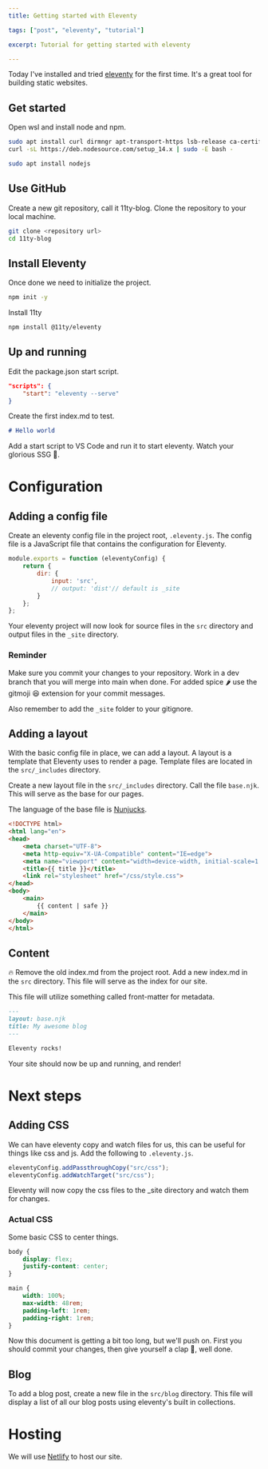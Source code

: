 ```yaml
---
title: Getting started with Eleventy

tags: ["post", "eleventy", "tutorial"]

excerpt: Tutorial for getting started with eleventy

---
```


Today I've installed and tried [eleventy](https://www.11ty.dev/) for the first time. It's a great tool for building static websites.

## Get started
Open wsl and install node and npm.
```bash	
sudo apt install curl dirmngr apt-transport-https lsb-release ca-certificates
curl -sL https://deb.nodesource.com/setup_14.x | sudo -E bash -

sudo apt install nodejs
```

## Use GitHub

Create a new git repository, call it 11ty-blog. Clone the repository to your local machine.
```bash
git clone <repository url>
cd 11ty-blog
```

## Install Eleventy

Once done we need to initialize the project.
```bash
npm init -y
```

Install 11ty
```bash
npm install @11ty/eleventy
```

## Up and running

Edit the package.json start script.
```json
"scripts": {
    "start": "eleventy --serve"
}
```

Create the first index.md to test.
```markdown
# Hello world
```

Add a start script to VS Code and run it to start eleventy.
Watch your glorious SSG 🎉.

# Configuration

## Adding a config file

Create an eleventy config file in the project root, ```.eleventy.js```. The config file is a JavaScript file that contains the configuration for Eleventy.
```js
module.exports = function (eleventyConfig) {
    return {
        dir: {
            input: 'src',
            // output: 'dist'// default is _site
        }
    };
};
```

Your eleventy project will now look for source files in the ```src``` directory and output files in the ```_site``` directory.

### Reminder
Make sure you commit your changes to your repository. Work in a dev branch that you will merge into main when done.
For added spice 🌶 use the gitmoji 😆 extension for your commit messages.

Also remember to add the ```_site``` folder to your gitignore.

## Adding a layout

With the basic config file in place, we can add a layout. A layout is a template that Eleventy uses to render a page. Template files are located in the ```src/_includes``` directory.

Create a new layout file in the ```src/_includes``` directory. Call the file ```base.njk```. This will serve as the base for our pages.

The language of the base file is [Nunjucks](https://mozilla.github.io/nunjucks/).
```html
<!DOCTYPE html>
<html lang="en">
<head>
    <meta charset="UTF-8">
    <meta http-equiv="X-UA-Compatible" content="IE=edge">
    <meta name="viewport" content="width=device-width, initial-scale=1.0">
    <title>{{ title }}</title>
    <link rel="stylesheet" href="/css/style.css">
</head>
<body>
    <main>
        {{ content | safe }}
    </main>
</body>
</html>
```

## Content

🔥 Remove the old index.md from the project root.
Add a new index.md in the ```src``` directory. This file will serve as the index for our site.

This file will utilize something called front-matter for metadata.

```markdown
---
layout: base.njk
title: My awesome blog
---

Eleventy rocks!
```

Your site should now be up and running, and render!

# Next steps

## Adding CSS

We can have eleventy copy and watch files for us, this can be useful for things like css and js.
Add the following to ```.eleventy.js```.

```js
eleventyConfig.addPassthroughCopy("src/css");
eleventyConfig.addWatchTarget("src/css");
```

Eleventy will now copy the css files to the _site directory and watch them for changes.

### Actual CSS
Some basic CSS to center things.

```css
body {
    display: flex;
    justify-content: center;
}

main {
    width: 100%;
    max-width: 48rem;
    padding-left: 1rem;
    padding-right: 1rem;
}
```

Now this document is getting a bit too long, but we'll push on. First you should commit your changes, then give yourself a clap 👏, well done.

## Blog

To add a blog post, create a new file in the ```src/blog``` directory. This file will display a list of all our blog posts using eleventy's built in collections.

# Hosting

We will use [Netlify](https://www.netlify.com/) to host our site.